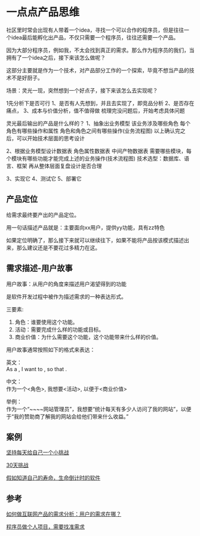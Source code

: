 # 一点点产品思维

社区里时常会出现有人带着一个idea，寻找一个可以合作的程序员，但是往往一个idea最后能孵化出产品，不仅只需要一个程序员，往往还需要一个产品。

因为大部分程序员，例如我，不太会找到真正的需求。那么作为程序员的我们，当拥有了一个idea之后，接下来该怎么做呢？

这部分主要就是作为一个技术，对产品部分工作的一个探索，毕竟不想当产品的技术不是好厨子。


场景：灵光一现，突然想到一个好点子，接下来该怎么去实现呢？

1先分析下是否可行
1、是否有人先想到，并且去实现了，即竞品分析
2、是否存在痛点，
3、成本与价值分析，值不值得做
梳理完没问题后，开始考虑具体问题

灵光最后输出的产品是什么样的？
1、抽象出业务模型
	该业务涉及哪些角色
	每个角色有哪些操作和属性
	角色和角色之间有哪些操作(业务流程图)
	以上确认完之后，可以开始技术层面的思考设计

2、根据业务模型设计数据表
	角色属性数据表	
	中间产物数据表
	需要哪些模块，每个模块有哪些功能才能完成上述的业务操作(技术流程图)
	技术选型：数据库、语言、框架
	再从整体层面复盘设计是否合理

3、实现它
4、测试它
5、部署它

## 产品定位
给需求最终要产出的产品定位。

用一句话描述产品就是：主要面向xx用户，提供yy功能，具有zz特色

如果定位明确了，那么接下来就可以继续往下，如果不能将产品按该模式描述出来，那么建议还是不要花过多精力在这。

## 需求描述-用户故事

用户故事：从用户的角度来描述用户渴望得到的功能

是软件开发过程中被作为描述需求的一种表达形式。

三要素:
1. 角色：谁要使用这个功能。 
2. 活动：需要完成什么样的功能或目标。
3. 商业价值：为什么需要这个功能，这个功能带来什么样的价值。

用户故事通常按照如下的格式来表达：  

英文：  
As a <Role>, I want to <Activity>, so that <Business Value>.

中文：  
作为一个<角色>, 我想要<活动>, 以便于<商业价值>

举例：  
作为一个“~~~~网站管理员”，我想要“统计每天有多少人访问了我的网站”，以便于“我的赞助商了解我的网站会给他们带来什么收益。”

## 案例
[坚持每天给自己一个小挑战](https://www.jianshu.com/p/f154fd6fc8e9)

[30天挑战](https://zhuanlan.zhihu.com/p/28277044)

[假如知道自己的寿命，生命倒计时的软件](https://v2ex.com/t/834157#reply40)



## 参考

[如何做互联网产品的需求分析：用户的需求在哪？](http://www.woshipm.com/pmd/198833.html)

[程序员做个人项目，需要找准需求](https://www.v2ex.com/t/374908)


